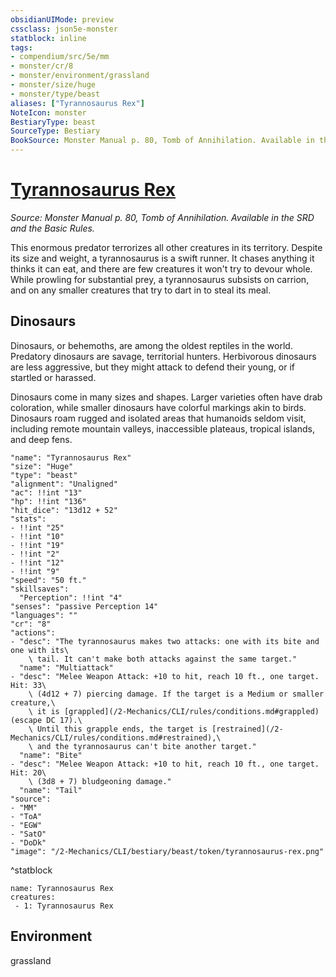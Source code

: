 ```yaml
---
obsidianUIMode: preview
cssclass: json5e-monster
statblock: inline
tags:
- compendium/src/5e/mm
- monster/cr/8
- monster/environment/grassland
- monster/size/huge
- monster/type/beast
aliases: ["Tyrannosaurus Rex"]
NoteIcon: monster
BestiaryType: beast
SourceType: Bestiary
BookSource: Monster Manual p. 80, Tomb of Annihilation. Available in the SRD and the Basic Rules.
---
```

# [Tyrannosaurus Rex](2-Mechanics/CLI/bestiary/beast/tyrannosaurus-rex.md)
*Source: Monster Manual p. 80, Tomb of Annihilation. Available in the SRD and the Basic Rules.*  

This enormous predator terrorizes all other creatures in its territory. Despite its size and weight, a tyrannosaurus is a swift runner. It chases anything it thinks it can eat, and there are few creatures it won't try to devour whole. While prowling for substantial prey, a tyrannosaurus subsists on carrion, and on any smaller creatures that try to dart in to steal its meal.

## Dinosaurs

Dinosaurs, or behemoths, are among the oldest reptiles in the world. Predatory dinosaurs are savage, territorial hunters. Herbivorous dinosaurs are less aggressive, but they might attack to defend their young, or if startled or harassed.

Dinosaurs come in many sizes and shapes. Larger varieties often have drab coloration, while smaller dinosaurs have colorful markings akin to birds. Dinosaurs roam rugged and isolated areas that humanoids seldom visit, including remote mountain valleys, inaccessible plateaus, tropical islands, and deep fens.

```statblock
"name": "Tyrannosaurus Rex"
"size": "Huge"
"type": "beast"
"alignment": "Unaligned"
"ac": !!int "13"
"hp": !!int "136"
"hit_dice": "13d12 + 52"
"stats":
- !!int "25"
- !!int "10"
- !!int "19"
- !!int "2"
- !!int "12"
- !!int "9"
"speed": "50 ft."
"skillsaves":
  "Perception": !!int "4"
"senses": "passive Perception 14"
"languages": ""
"cr": "8"
"actions":
- "desc": "The tyrannosaurus makes two attacks: one with its bite and one with its\
    \ tail. It can't make both attacks against the same target."
  "name": "Multiattack"
- "desc": "Melee Weapon Attack: +10 to hit, reach 10 ft., one target. Hit: 33\
    \ (4d12 + 7) piercing damage. If the target is a Medium or smaller creature,\
    \ it is [grappled](/2-Mechanics/CLI/rules/conditions.md#grappled) (escape DC 17).\
    \ Until this grapple ends, the target is [restrained](/2-Mechanics/CLI/rules/conditions.md#restrained),\
    \ and the tyrannosaurus can't bite another target."
  "name": "Bite"
- "desc": "Melee Weapon Attack: +10 to hit, reach 10 ft., one target. Hit: 20\
    \ (3d8 + 7) bludgeoning damage."
  "name": "Tail"
"source":
- "MM"
- "ToA"
- "EGW"
- "SatO"
- "DoDk"
"image": "/2-Mechanics/CLI/bestiary/beast/token/tyrannosaurus-rex.png"
```
^statblock

```encounter-table
name: Tyrannosaurus Rex
creatures:
 - 1: Tyrannosaurus Rex
```

## Environment

grassland